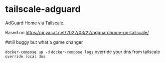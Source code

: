 # tailscale-adguard
AdGuard Home via Tailscale.

Based on https://unyacat.net/2022/03/22/adguardhome-on-tailscale/

#still buggy but what a game changer

`docker-compose up -d`
`docker-compose logs`
override your dns from tailscale
`override local dns`
